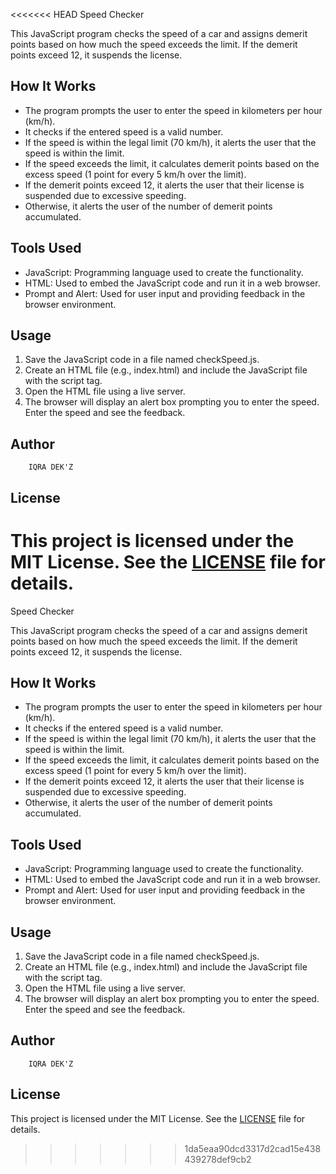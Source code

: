 <<<<<<< HEAD
 Speed Checker

This JavaScript program checks the speed of a car and assigns demerit points based on how much the speed exceeds the limit. If the demerit points exceed 12, it suspends the license.

## How It Works

- The program prompts the user to enter the speed in kilometers per hour (km/h).
- It checks if the entered speed is a valid number.
- If the speed is within the legal limit (70 km/h), it alerts the user that the speed is within the limit.
- If the speed exceeds the limit, it calculates demerit points based on the excess speed (1 point for every 5 km/h over the limit).
- If the demerit points exceed 12, it alerts the user that their license is suspended due to excessive speeding.
- Otherwise, it alerts the user of the number of demerit points accumulated.

## Tools Used

- JavaScript: Programming language used to create the functionality.
- HTML: Used to embed the JavaScript code and run it in a web browser.
- Prompt and Alert: Used for user input and providing feedback in the browser environment.

## Usage

1. Save the JavaScript code in a file named checkSpeed.js.
2. Create an HTML file (e.g., index.html) and include the JavaScript file with the script tag.
3. Open the HTML file using a live server.
4. The browser will display an alert box prompting you to enter the speed. Enter the speed and see the feedback.

## Author
        IQRA DEK'Z

## License

This project is licensed under the MIT License. See the [LICENSE](LICENSE) file for details.
=======
 Speed Checker

This JavaScript program checks the speed of a car and assigns demerit points based on how much the speed exceeds the limit. If the demerit points exceed 12, it suspends the license.

## How It Works

- The program prompts the user to enter the speed in kilometers per hour (km/h).
- It checks if the entered speed is a valid number.
- If the speed is within the legal limit (70 km/h), it alerts the user that the speed is within the limit.
- If the speed exceeds the limit, it calculates demerit points based on the excess speed (1 point for every 5 km/h over the limit).
- If the demerit points exceed 12, it alerts the user that their license is suspended due to excessive speeding.
- Otherwise, it alerts the user of the number of demerit points accumulated.

## Tools Used

- JavaScript: Programming language used to create the functionality.
- HTML: Used to embed the JavaScript code and run it in a web browser.
- Prompt and Alert: Used for user input and providing feedback in the browser environment.

## Usage

1. Save the JavaScript code in a file named checkSpeed.js.
2. Create an HTML file (e.g., index.html) and include the JavaScript file with the script tag.
3. Open the HTML file using a live server.
4. The browser will display an alert box prompting you to enter the speed. Enter the speed and see the feedback.

## Author
        IQRA DEK'Z

## License

This project is licensed under the MIT License. See the [LICENSE](LICENSE) file for details.
>>>>>>> 1da5eaa90dcd3317d2cad15e438439278def9cb2
